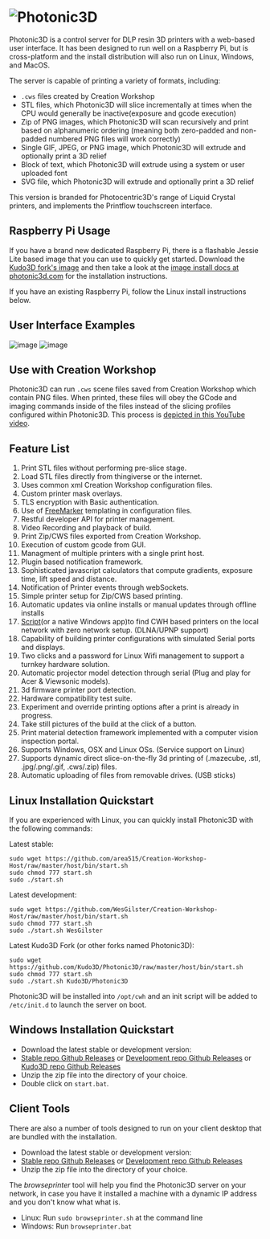 ![Photonic3D](https://raw.githubusercontent.com/jmkao/Creation-Workshop-Host/master/host/resourcesnew/cwh/img/photonic3d-icon-sign-black.png)
======================

Photonic3D is a control server for DLP resin 3D printers with a web-based user interface. It has been designed to run well on a Raspberry Pi, but is cross-platform and the install distribution will also run on Linux, Windows, and MacOS.

The server is capable of printing a variety of formats, including:
 - `.cws` files created by Creation Workshop
 - STL files, which Photonic3D will slice incrementally at times when the CPU would generally be inactive(exposure and gcode execution)
 - Zip of PNG images, which Photonic3D will scan recursively and print based on alphanumeric ordering (meaning both zero-padded and non-padded numbered PNG files will work correctly)
 - Single GIF, JPEG, or PNG image, which Photonic3D will extrude and optionally print a 3D relief
 - Block of text, which Photonic3D will extrude using a system or user uploaded font
 - SVG file, which Photonic3D will extrude and optionally print a 3D relief

This version is branded for Photocentric3D's range of Liquid Crystal printers, and implements the Printflow touchscreen interface.


Raspberry Pi Usage
-------------------------------------------------------------------------------  
If you have a brand new dedicated Raspberry Pi, there is a flashable Jessie Lite based image that you can use to quickly get started. Download the [Kudo3D fork's image](http://d359hvxwrop0le.cloudfront.net/kudo3d-image.zip) and then take a look at the [image install docs at photonic3d.com](https://wiki.photonic3d.com/doku.php?id=raspberry_pi) for the installation instructions.

If you have an existing Raspberry Pi, follow the Linux install instructions below.

User Interface Examples
-------------------------------------------------------------------------------  
![image](https://cloud.githubusercontent.com/assets/2078819/14433486/58291f82-ffc3-11e5-8bc3-f7b8313dbc18.png)
![image](https://cloud.githubusercontent.com/assets/2078819/14433580/a984246c-ffc3-11e5-94ff-7214f6bd0635.png)


Use with Creation Workshop
-------------------------------------------------------------------------------  
Photonic3D can run `.cws` scene files saved from Creation Workshop which contain PNG files. When printed, these files will obey the GCode and imaging commands inside of the files instead of the slicing profiles configured within Photonic3D. This process is 
[depicted in this YouTube video](https://www.youtube.com/watch?v=J3HTCkxlKcw).


Feature List
-------------------------------------------------------------------------------  
1. Print STL files without performing pre-slice stage.
2. Load STL files directly from thingiverse or the internet.
3. Uses common xml Creation Workshop configuration files.
4. Custom printer mask overlays.
5. TLS encryption with Basic authentication.
6. Use of [FreeMarker](http://freemarker.org/) templating in configuration files.
7. Restful developer API for printer management.
8. Video Recording and playback of build.
9. Print Zip/CWS files exported from Creation Workshop.
10. Execution of custom gcode from GUI.
11. Managment of multiple printers with a single print host.
12. Plugin based notification framework.
13. Sophisticated javascript calculators that compute gradients, exposure time, lift speed and distance.
14. Notification of Printer events through webSockets.
15. Simple printer setup for Zip/CWS based printing.
16. Automatic updates via online installs or manual updates through offline installs
17. [Script](https://github.com/area515/Creation-Workshop-Host/blob/master/host/bin/browseprinter.sh)(or a native Windows app)to find CWH based printers on the local network with zero network setup. (DLNA/UPNP support)
18. Capability of building printer configurations with simulated Serial ports and displays.
19. Two clicks and a password for Linux Wifi management to support a turnkey hardware solution.
20. Automatic projector model detection through serial (Plug and play for Acer & Viewsonic models).
21. 3d firmware printer port detection.
22. Hardware compatibility test suite.
23. Experiment and override printing options after a print is already in progress.
24. Take still pictures of the build at the click of a button.
25. Print material detection framework implemented with a computer vision inspection portal.
26. Supports Windows, OSX and Linux OSs. (Service support on Linux)
27. Supports dynamic direct slice-on-the-fly 3d printing of (.mazecube, .stl, .jpg/.png/.gif, .cws/.zip) files.
28. Automatic uploading of files from removable drives. (USB sticks)

Linux Installation Quickstart
-------------------------------------------------------------------------------
If you are experienced with Linux, you can quickly install Photonic3D with the following commands:

Latest stable:
```
sudo wget https://github.com/area515/Creation-Workshop-Host/raw/master/host/bin/start.sh
sudo chmod 777 start.sh
sudo ./start.sh
```

Latest development:
```
sudo wget https://github.com/WesGilster/Creation-Workshop-Host/raw/master/host/bin/start.sh
sudo chmod 777 start.sh
sudo ./start.sh WesGilster
```

Latest Kudo3D Fork (or other forks named Photonic3D):
```
sudo wget https://github.com/Kudo3D/Photonic3D/raw/master/host/bin/start.sh
sudo chmod 777 start.sh
sudo ./start.sh Kudo3D/Photonic3D
```

Photonic3D will be installed into `/opt/cwh` and an init script will be added to `/etc/init.d` to launch the server on boot.

Windows Installation Quickstart
------------------------------------------
* Download the latest stable or development version: 
 * [Stable repo Github Releases](https://github.com/area515/Creation-Workshop-Host/releases) or [Development repo Github Releases](https://github.com/WesGilster/Creation-Workshop-Host/releases) or [Kudo3D repo Github Releases](https://github.com/Kudo3D/Photonic3D/releases) 
* Unzip the zip file into the directory of your choice.
* Double click on `start.bat`.

Client Tools
----------------------------------------------------------------------
There are also a number of tools designed to run on your client desktop that are bundled with the installation.

* Download the latest stable or development version: 
 * [Stable repo Github Releases](https://github.com/area515/Creation-Workshop-Host/releases) or [Development repo Github Releases](https://github.com/WesGilster/Creation-Workshop-Host/releases)  
* Unzip the zip file into the directory of your choice.

The *browseprinter* tool will help you find the Photonic3D server on your network, in case you have it installed a machine with a dynamic IP address and you don't know what what is.
* Linux: Run `sudo browseprinter.sh` at the command line
* Windows: Run `browseprinter.bat`
